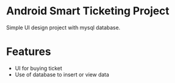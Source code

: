 # Android Smart Ticketing Project
Simple UI design project with mysql database.

# Features
- UI for buying ticket
- Use of database to insert or view data
